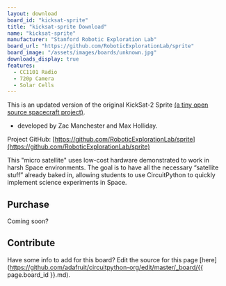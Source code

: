 ```yaml
---
layout: download
board_id: "kicksat-sprite"
title: "kicksat-sprite Download"
name: "kicksat-sprite"
manufacturer: "Stanford Robotic Exploration Lab"
board_url: "https://github.com/RoboticExplorationLab/sprite"
board_image: "/assets/images/boards/unknown.jpg"
downloads_display: true
features:
  - CC1101 Radio
  - 720p Camera
  - Solar Cells 
---
```


This is an updated version of the original KickSat-2 Sprite [(a tiny open source spacecraft project)](https://github.com/kicksat).

* developed by Zac Manchester and Max Holliday. 

Project GitHub: [https://github.com/RoboticExplorationLab/sprite](https://github.com/RoboticExplorationLab/sprite)

This "micro satellite" uses low-cost hardware demonstrated to work in harsh Space environments. The goal is to have all the necessary “satellite stuff” already baked in, allowing students to use CircuitPython to quickly implement science experiments in Space.

## Purchase
Coming soon?

## Contribute

Have some info to add for this board? Edit the source for this page [here](https://github.com/adafruit/circuitpython-org/edit/master/_board/{{ page.board_id }}.md).
